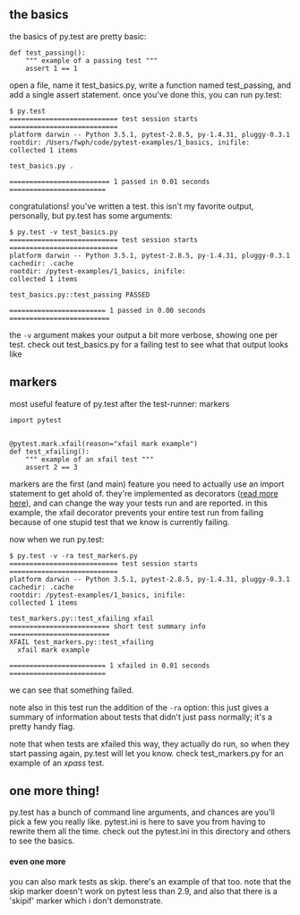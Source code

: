## the basics

the basics of py.test are pretty basic:

    def test_passing():
        """ example of a passing test """
        assert 1 == 1

open a file, name it test_basics.py, write a function named test_passing, and add a single assert statement. once you've done this, you can run py.test:

    $ py.test
    =========================== test session starts ===========================
    platform darwin -- Python 3.5.1, pytest-2.8.5, py-1.4.31, pluggy-0.3.1
    rootdir: /Users/fwph/code/pytest-examples/1_basics, inifile: 
    collected 1 items 

    test_basics.py .

    ========================= 1 passed in 0.01 seconds ========================

congratulations! you've written a test. this isn't my favorite output, personally, but py.test has some arguments:

    $ py.test -v test_basics.py
    =========================== test session starts ===========================
    platform darwin -- Python 3.5.1, pytest-2.8.5, py-1.4.31, pluggy-0.3.1
    cachedir: .cache
    rootdir: /pytest-examples/1_basics, inifile: 
    collected 1 items 

    test_basics.py::test_passing PASSED

    ======================== 1 passed in 0.00 seconds =========================

the `-v` argument makes your output a bit more verbose, showing one per test. check out test_basics.py for a failing test to see what that output looks like

## markers

most useful feature of py.test after the test-runner: markers

    import pytest


    @pytest.mark.xfail(reason="xfail mark example")
    def test_xfailing():
        """ example of an xfail test """
        assert 2 == 3

markers are the first (and main) feature you need to actually use an import statement to get ahold of. they're implemented as decorators ([read more here](https://realpython.com/blog/python/primer-on-python-decorators/)), and can change the way your tests run and are reported. in this example, the xfail decorator prevents your entire test run from failing because of one stupid test that we know is currently failing.

now when we run py.test:

    $ py.test -v -ra test_markers.py 
    =========================== test session starts ===========================
    platform darwin -- Python 3.5.1, pytest-2.8.5, py-1.4.31, pluggy-0.3.1 
    cachedir: .cache
    rootdir: /pytest-examples/1_basics, inifile: 
    collected 1 items 

    test_markers.py::test_xfailing xfail
    ========================= short test summary info =========================
    XFAIL test_markers.py::test_xfailing
      xfail mark example

    ======================== 1 xfailed in 0.01 seconds ========================


we can see that something failed. 

note also in this test run the addition of the `-ra` option: this just gives a summary of information about tests that didn't just pass normally; it's a pretty handy flag.

note that when tests are xfailed this way, they actually do run, so when they start passing again, py.test will let you know. check test_markers.py for an example of an *xpass* test.

## one more thing!

py.test has a bunch of command line arguments, and chances are you'll pick a few you really like. pytest.ini is here to save you from having to rewrite them all the time. check out the pytest.ini in this directory and others to see the basics.

#### even one more

you can also mark tests as skip. there's an example of that too. note that the skip marker doesn't work on pytest less than 2.9, and also that there is a 'skipif' marker which i don't demonstrate.